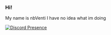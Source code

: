 ### Hi! 

My name is nbVenti 
I have no idea what im doing


[![Discord Presence](https://lanyard.cnrad.dev/api/292454017110507520?bg=DE8AD4)](https://discord.com/users/292454017110507520)

